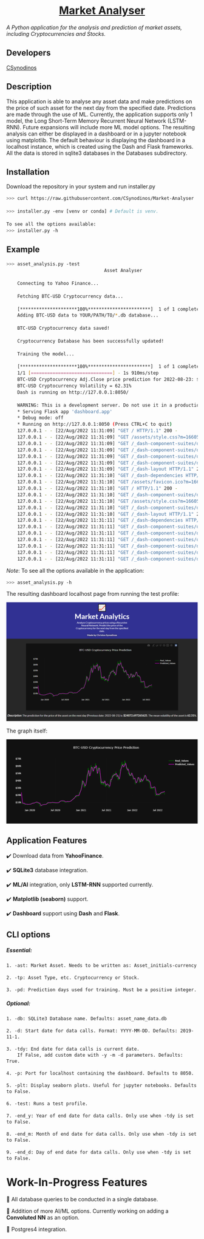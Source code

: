 <h1 align="center"; style='font-size:200%'>
<ins><strong>Market Analyser</strong><ins>
</h1>

*A Python application for the analysis and prediction of market assets, including Cryptocurrencies and Stocks.*

## Developers
[CSynodinos](https://github.com/CSynodinos)

## Description
This application is able to analyse any asset data and make predictions on the price of such asset for the next day from the specified date. Predictions are made through the use of ML. Currently, the application supports only 1 model, the Long Short-Term Memory Recurrent Neural Network (LSTM-RNN). Future expansions will include more ML model options. The resulting analysis can either be displayed in a dashboard or in a jupyter notebook using matplotlib. The default behaviour is displaying the dashboard in a localhost instance, which is created using the Dash and Flask frameworks. All the data is stored in sqlite3 databases in the Databases subdirectory.

## Installation
Download the repository in your system and run installer.py
```bash
>>> curl https://raw.githubusercontent.com/CSynodinos/Market-Analyser

>>> installer.py -env [venv or conda] # Default is venv.

To see all the options available:
>>> installer.py -h
```

## Example
```bash
>>> asset_analysis.py -test
                                    Asset Analyser

    Connecting to Yahoo Finance...

    Fetching BTC-USD Cryptocurrency data...

    [*********************100%***********************]  1 of 1 completed
    Adding BTC-USD data to YOUR/PATH/TO/*.db database...

    BTC-USD Cryptocurrency data saved!

    Cryptocurrency Database has been successfully updated!

    Training the model...

    [*********************100%***********************]  1 of 1 completed
    1/1 [==============================] - 1s 910ms/step
    BTC-USD Cryptocurrency Adj.Close price prediction for 2022-08-23: $[[23380.16]]
    BTC-USD Cryptocurrency Volatility = 62.31%
    Dash is running on http://127.0.0.1:8050/

    WARNING: This is a development server. Do not use it in a production deployment. Use a production WSGI server instead.
    * Serving Flask app 'dashboard.app'
    * Debug mode: off
    * Running on http://127.0.0.1:8050 (Press CTRL+C to quit)
    127.0.0.1 - - [22/Aug/2022 11:31:09] "GET / HTTP/1.1" 200 -
    127.0.0.1 - - [22/Aug/2022 11:31:09] "GET /assets/style.css?m=1660504342.4959888 HTTP/1.1" 200 -
    127.0.0.1 - - [22/Aug/2022 11:31:09] "GET /_dash-component-suites/dash/deps/react-dom@16.v2_5_0m1659572569.14.0.min.js HTTP/1.1" 200 -
    127.0.0.1 - - [22/Aug/2022 11:31:09] "GET /_dash-component-suites/dash/deps/prop-types@15.v2_5_0m1659572569.8.1.min.js HTTP/1.1" 200 -
    127.0.0.1 - - [22/Aug/2022 11:31:09] "GET /_dash-component-suites/dash/deps/react@16.v2_5_0m1659572569.14.0.min.js HTTP/1.1" 200 -
    127.0.0.1 - - [22/Aug/2022 11:31:09] "GET /_dash-component-suites/dash/dash-renderer/build/dash_renderer.v2_5_0m1659572568.min.js HTTP/1.1" 200 -
    127.0.0.1 - - [22/Aug/2022 11:31:09] "GET /_dash-layout HTTP/1.1" 200 -
    127.0.0.1 - - [22/Aug/2022 11:31:10] "GET /_dash-dependencies HTTP/1.1" 200 -
    127.0.0.1 - - [22/Aug/2022 11:31:10] "GET /assets/favicon.ico?m=1660494775.9404457 HTTP/1.1" 200 -
    127.0.0.1 - - [22/Aug/2022 11:31:10] "GET / HTTP/1.1" 200 -
    127.0.0.1 - - [22/Aug/2022 11:31:10] "GET /_dash-component-suites/dash/dcc/async-graph.js HTTP/1.1" 304 -
    127.0.0.1 - - [22/Aug/2022 11:31:10] "GET /assets/style.css?m=1660504342.4959888 HTTP/1.1" 304 -
    127.0.0.1 - - [22/Aug/2022 11:31:10] "GET /_dash-component-suites/dash/dcc/async-plotlyjs.js HTTP/1.1" 304 -
    127.0.0.1 - - [22/Aug/2022 11:31:10] "GET /_dash-layout HTTP/1.1" 200 -
    127.0.0.1 - - [22/Aug/2022 11:31:11] "GET /_dash-dependencies HTTP/1.1" 200 -
    127.0.0.1 - - [22/Aug/2022 11:31:11] "GET /_dash-component-suites/dash/dcc/async-markdown.js HTTP/1.1" 304 -
    127.0.0.1 - - [22/Aug/2022 11:31:11] "GET /_dash-component-suites/dash/dcc/async-graph.js HTTP/1.1" 304 -
    127.0.0.1 - - [22/Aug/2022 11:31:11] "GET /_dash-component-suites/dash/dcc/async-plotlyjs.js HTTP/1.1" 304 -
    127.0.0.1 - - [22/Aug/2022 11:31:11] "GET /_dash-component-suites/dash/dcc/async-markdown.js HTTP/1.1" 304 -
    127.0.0.1 - - [22/Aug/2022 11:31:11] "GET /_dash-component-suites/dash/dcc/async-highlight.js HTTP/1.1" 304 -
    127.0.0.1 - - [22/Aug/2022 11:31:11] "GET /_dash-component-suites/dash/dcc/async-highlight.js HTTP/1.1" 304 -
```

*Note*: To see all the options available in the application:

```bash
>>> asset_analysis.py -h
```

The resulting dashboard localhost page from running the test profile:

![My Image](tests/examples/full_dash_test.png)

The graph itself:

![My Image](tests/examples/test_plot.png)

## Application Features

:heavy_check_mark: Download data from **YahooFinance**.

:heavy_check_mark: **SQLite3** database integration.

:heavy_check_mark: **ML/AI** integration, only **LSTM-RNN** supported currently.

:heavy_check_mark: **Matplotlib (seaborn)** support.

:heavy_check_mark: **Dashboard** support using **Dash** and **Flask**.

## CLI options
##### *Essential*:
    1. -ast: Market Asset. Needs to be written as: Asset_initials-currency

    2. -tp: Asset Type, etc. Cryptocurrency or Stock.

    3. -pd: Prediction days used for training. Must be a positive integer.

##### *Optional*:
    1. -db: SQLite3 Database name. Defaults: asset_name_data.db

    2. -d: Start date for data calls. Format: YYYY-MM-DD. Defaults: 2019-11-1.

    3. -tdy: End date for data calls is current date. 
        If False, add custom date with -y -m -d parameters. Defaults: True.

    4. -p: Port for localhost containing the dashboard. Defaults to 8050.

    5. -plt: Display seaborn plots. Useful for jupyter notebooks. Defaults to False.

    6. -test: Runs a test profile.

    7. -end_y: Year of end date for data calls. Only use when -tdy is set to False.

    8. -end_m: Month of end date for data calls. Only use when -tdy is set to False.

    9. -end_d: Day of end date for data calls. Only use when -tdy is set to False.

# Work-In-Progress Features

:small_red_triangle: All database queries to be conducted in a single database.

:small_red_triangle: Addition of more AI/ML options. Currently working on adding a **Convoluted NN** as an option.

:small_red_triangle: Postgres4 integration.

